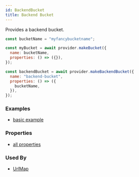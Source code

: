 ```yaml
---
id: BackendBucket
title: Backend Bucket
---
```


Provides a backend bucket.

```js
const bucketName = "myfancybucketname";

const myBucket = await provider.makeBucket({
  name: bucketName,
  properties: () => ({}),
});

const backendBucket = await provider.makeBackendBucket({
  name: "backend-bucket",
  properties: () => ({
    bucketName,
  }),
});
```

### Examples

- [basic example](https://github.com/grucloud/grucloud/blob/master/examples/google/storage/website-https/iac.js#L7)

### Properties

- [all properties](https://cloud.google.com/compute/docs/reference/rest/v1/backendBuckets/insert)

### Used By

- [UrlMap](./UrlMap.md)
